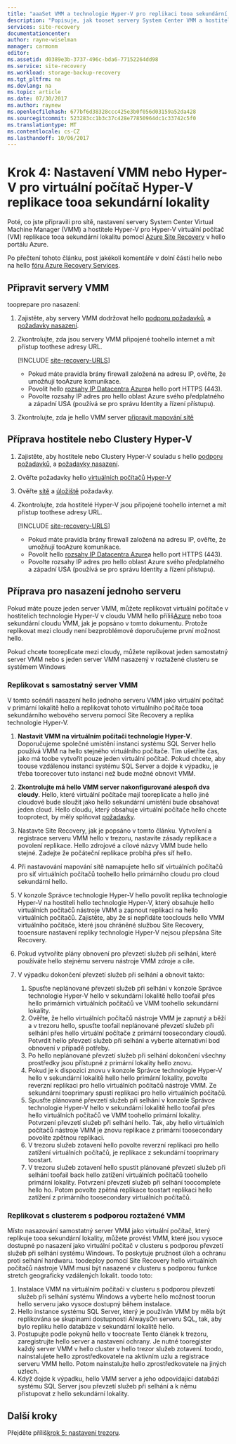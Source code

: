 ```yaml
---
title: "aaaSet VMM a technologie Hyper-V pro replikaci tooa sekundární lokalitu s Azure Site Recovery | Microsoft Docs"
description: "Popisuje, jak tooset servery System Center VMM a hostitelů Hyper-V pro replikaci tooa sekundární lokalita VMM."
services: site-recovery
documentationcenter: 
author: rayne-wiselman
manager: carmonm
editor: 
ms.assetid: d0389e3b-3737-496c-bda6-77152264dd98
ms.service: site-recovery
ms.workload: storage-backup-recovery
ms.tgt_pltfrm: na
ms.devlang: na
ms.topic: article
ms.date: 07/30/2017
ms.author: raynew
ms.openlocfilehash: 677bf6d38328ccc425e3b0f056d03159a52da428
ms.sourcegitcommit: 523283cc1b3c37c428e77850964dc1c33742c5f0
ms.translationtype: MT
ms.contentlocale: cs-CZ
ms.lasthandoff: 10/06/2017
---
```

# <a name="step-4-set-up-vmm-and-hyper-v-for-hyper-v-vm-replication-tooa-secondary-site"></a>Krok 4: Nastavení VMM nebo Hyper-V pro virtuální počítač Hyper-V replikace tooa sekundární lokality 

Poté, co jste připravili pro sítě, nastavení servery System Center Virtual Machine Manager (VMM) a hostitele Hyper-V pro Hyper-V virtuální počítač (VM) replikace tooa sekundární lokalitu pomocí [Azure Site Recovery](site-recovery-overview.md) v hello portálu Azure. 

Po přečtení tohoto článku, post jakékoli komentáře v dolní části hello nebo na hello [fóru Azure Recovery Services](https://social.msdn.microsoft.com/forums/azure/home?forum=hypervrecovmgr).



## <a name="prepare-vmm-servers"></a>Připravit servery VMM 

tooprepare pro nasazení:


1. Zajistěte, aby servery VMM dodržovat hello [podporu požadavků](site-recovery-support-matrix-to-sec-site.md#on-premises-servers), a [požadavky nasazení](vmm-to-vmm-walkthrough-prerequisites.md).
2. Zkontrolujte, zda jsou servery VMM připojené toohello internet a mít přístup toothese adresy URL.
    
    [!INCLUDE [site-recovery-URLS](../../includes/site-recovery-URLS.md)]
    
    - Pokud máte pravidla brány firewall založená na adresu IP, ověřte, že umožňují tooAzure komunikace.
    - Povolit hello [rozsahy IP Datacentra Azure](https://www.microsoft.com/download/confirmation.aspx?id=41653)a hello port HTTPS (443).
    - Povolte rozsahy IP adres pro hello oblast Azure svého předplatného a západní USA (používá se pro správu Identity a řízení přístupu).
3. Zkontrolujte, zda je hello VMM server [připravit mapování sítě](vmm-to-vmm-walkthrough-network.md#prepare-for-network-mapping)


## <a name="prepare-hyper-v-hostsclusters"></a>Příprava hostitele nebo Clustery Hyper-V

1. Zajistěte, aby hostitele nebo Clustery Hyper-V souladu s hello [podporu požadavků](site-recovery-support-matrix-to-sec-site.md#on-premises-servers), a [požadavky nasazení](vmm-to-vmm-walkthrough-prerequisites.md).
2. Ověřte požadavky hello [virtuálních počítačů Hyper-V](site-recovery-support-matrix-to-sec-site.md#support-for-replicated-machine-os-versions)
3. Ověřte [sítě](site-recovery-support-matrix-to-sec-site.md#network-configuration) a [úložiště](site-recovery-support-matrix-to-sec-site.md#storage) požadavky.
4. Zkontrolujte, zda hostitelé Hyper-V jsou připojené toohello internet a mít přístup toothese adresy URL.
    
    [!INCLUDE [site-recovery-URLS](../../includes/site-recovery-URLS.md)]
    
    - Pokud máte pravidla brány firewall založená na adresu IP, ověřte, že umožňují tooAzure komunikace.
    - Povolit hello [rozsahy IP Datacentra Azure](https://www.microsoft.com/download/confirmation.aspx?id=41653)a hello port HTTPS (443).
    - Povolte rozsahy IP adres pro hello oblast Azure svého předplatného a západní USA (používá se pro správu Identity a řízení přístupu).

## <a name="prepare-for-single-server-deployment"></a>Příprava pro nasazení jednoho serveru


Pokud máte pouze jeden server VMM, můžete replikovat virtuální počítače v hostitelích technologie Hyper-V v cloudu VMM hello příliš[Azure](hyper-v-site-walkthrough-overview.md) nebo tooa sekundární cloudu VMM, jak je popsáno v tomto dokumentu. Protože replikovat mezi cloudy není bezproblémové doporučujeme první možnost hello.

Pokud chcete tooreplicate mezi cloudy, můžete replikovat jeden samostatný server VMM nebo s jeden server VMM nasazený v roztažené clusteru se systémem Windows

### <a name="replicate-with-a-standalone-vmm-server"></a>Replikovat s samostatný server VMM

V tomto scénáři nasazení hello jednoho serveru VMM jako virtuální počítač v primární lokalitě hello a replikovat tohoto virtuálního počítače tooa sekundárního webového serveru pomocí Site Recovery a replika technologie Hyper-V.

1. **Nastavit VMM na virtuálním počítači technologie Hyper-V**. Doporučujeme společné umístění instanci systému SQL Server hello používá VMM na hello stejného virtuálního počítače. Tím ušetříte čas, jako má toobe vytvořit pouze jeden virtuální počítač. Pokud chcete, aby toouse vzdálenou instanci systému SQL Server a dojde k výpadku, je třeba toorecover tuto instanci než bude možné obnovit VMM.
2. **Zkontrolujte má hello VMM server nakonfigurované alespoň dva cloudy**. Hello, které virtuální počítače mají tooreplicate a hello jiné cloudové bude sloužit jako hello sekundární umístění bude obsahovat jeden cloud. Hello cloudu, který obsahuje virtuální počítače hello chcete tooprotect, by měly splňovat [požadavky](#prerequisites).
3. Nastavte Site Recovery, jak je popsáno v tomto článku. Vytvoření a registrace serveru VMM hello v trezoru, nastavíte zásady replikace a povolení replikace. Hello zdrojové a cílové názvy VMM bude hello stejné. Zadejte že počáteční replikace probíhá přes síť hello.
4. Při nastavování mapování sítě namapujete hello síť virtuálních počítačů pro síť virtuálních počítačů toohello hello primárního cloudu pro cloud sekundární hello.
5. V konzole Správce technologie Hyper-V hello povolit replika technologie Hyper-V na hostiteli hello technologie Hyper-V, který obsahuje hello virtuálních počítačů nástroje VMM a zapnout replikaci na hello virtuálních počítačů. Zajistěte, aby že si nepřidáte tooclouds hello VMM virtuálního počítače, které jsou chráněné službou Site Recovery, tooensure nastavení repliky technologie Hyper-V nejsou přepsána Site Recovery.
6. Pokud vytvoříte plány obnovení pro převzetí služeb při selhání, které používáte hello stejnému serveru nástroje VMM zdroje a cíle.
7. V výpadku dokončení převzetí služeb při selhání a obnovit takto:

   1. Spusťte neplánované převzetí služeb při selhání v konzole Správce technologie Hyper-V hello v sekundární lokalitě hello toofail přes hello primárních virtuálních počítačů ve VMM toohello sekundární lokality.
   2. Ověřte, že hello virtuálních počítačů nástroje VMM je zapnutý a běží a v trezoru hello, spusťte toofail neplánované převzetí služeb při selhání přes hello virtuální počítače z primární toosecondary cloudů. Potvrdit hello převzetí služeb při selhání a vyberte alternativní bod obnovení v případě potřeby.
   3. Po hello neplánované převzetí služeb při selhání dokončení všechny prostředky jsou přístupné z primární lokality hello znovu.
   4. Pokud je k dispozici znovu v konzole Správce technologie Hyper-V hello v sekundární lokalitě hello hello primární lokality, povolte reverzní replikaci pro hello virtuálních počítačů nástroje VMM. Ze sekundární tooprimary spustí replikaci pro hello virtuálních počítačů.
   5. Spusťte plánované převzetí služeb při selhání v konzole Správce technologie Hyper-V hello v sekundární lokalitě hello toofail přes hello virtuálních počítačů ve VMM toohello primární lokality. Potvrzení převzetí služeb při selhání hello. Tak, aby hello virtuálních počítačů nástroje VMM je znovu replikace z primární toosecondary povolíte zpětnou replikaci.
   6. V trezoru služeb zotavení hello povolte reverzní replikaci pro hello zatížení virtuálních počítačů, je replikace z sekundární tooprimary toostart.
   7. V trezoru služeb zotavení hello spustit plánované převzetí služeb při selhání toofail back hello zatížení virtuálních počítačů toohello primární lokality. Potvrzení převzetí služeb při selhání toocomplete hello ho. Potom povolte zpětná replikace toostart replikaci hello zatížení z primárního toosecondary virtuálních počítačů.

### <a name="replicate-with-a-stretched-vmm-cluster"></a>Replikovat s clusterem s podporou roztažené VMM

Místo nasazování samostatný server VMM jako virtuální počítač, který replikuje tooa sekundární lokality, můžete provést VMM, které jsou vysoce dostupné po nasazení jako virtuální počítač v clusteru s podporou převzetí služeb při selhání systému Windows. To poskytuje pružnost úloh a ochranu proti selhání hardwaru. toodeploy pomocí Site Recovery hello virtuálních počítačů nástroje VMM musí být nasazené v clusteru s podporou funkce stretch geograficky vzdálených lokalit. toodo toto:

1. Instalace VMM na virtuálním počítači v clusteru s podporou převzetí služeb při selhání systému Windows a vyberte hello možnost toorun hello serveru jako vysoce dostupný během instalace.
2. Hello instance systému SQL Server, který je používán VMM by měla být replikována se skupinami dostupnosti AlwaysOn serveru SQL, tak, aby bylo repliku hello databáze v sekundární lokalitě hello.
3. Postupujte podle pokynů hello v toocreate Tento článek k trezoru, zaregistrujte hello server a nastavení ochrany. Je nutné tooregister každý server VMM v hello cluster v hello trezor služeb zotavení. toodo, nainstalujete hello zprostředkovatele na aktivním uzlu a registrace serveru VMM hello. Potom nainstalujte hello zprostředkovatele na jiných uzlech.
4. Když dojde k výpadku, hello VMM server a jeho odpovídající databázi systému SQL Server jsou převzetí služeb při selhání a k němu přistupovat z hello sekundární lokality.



## <a name="next-steps"></a>Další kroky

Přejděte příliš[krok 5: nastavení trezoru](vmm-to-vmm-walkthrough-create-vault.md).
